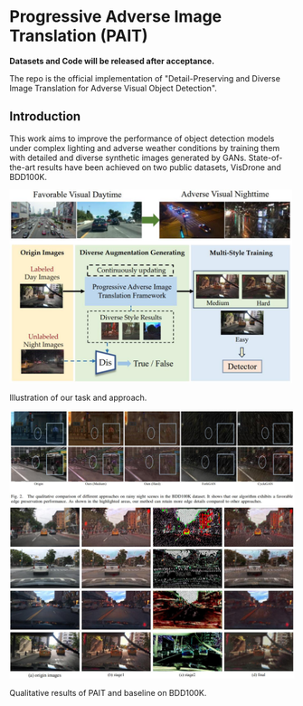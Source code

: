 # Progressive Adverse Image Translation (PAIT)
**Datasets and Code will be released after acceptance.**



The repo is the official implementation of "Detail-Preserving and Diverse Image Translation for Adverse Visual Object Detection".



## Introduction

This work aims to improve the performance of object detection models under complex lighting and adverse weather conditions by training them with detailed and diverse synthetic images generated by GANs. State-of-the-art results have been achieved on two public datasets, VisDrone and BDD100K.



<img src="images\overall.jpg" width="500px" />

Illustration of our task and approach.



<img src="images\image1.jpg">



<img src="images\image2.jpg">

Qualitative results of PAIT and baseline on BDD100K.
